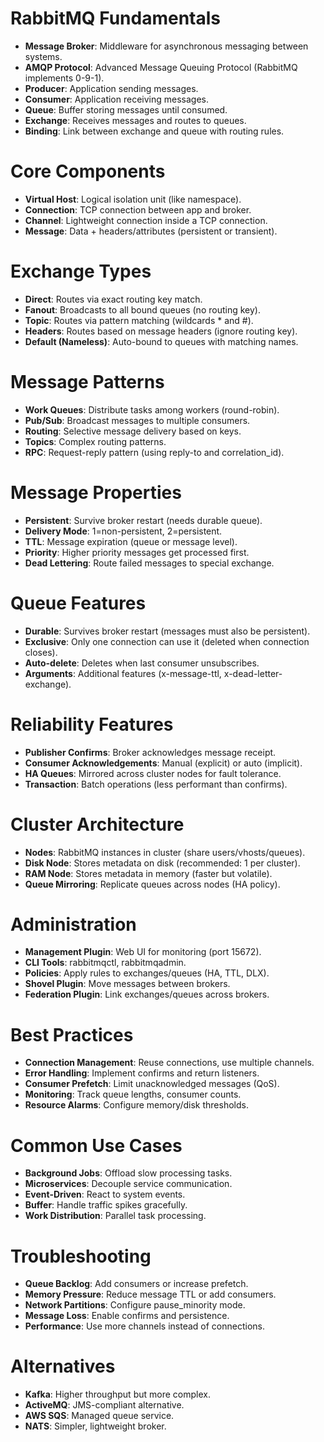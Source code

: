 # RabbitMQ Fundamentals
- **Message Broker**: Middleware for asynchronous messaging between systems.
- **AMQP Protocol**: Advanced Message Queuing Protocol (RabbitMQ implements 0-9-1).
- **Producer**: Application sending messages.
- **Consumer**: Application receiving messages.
- **Queue**: Buffer storing messages until consumed.
- **Exchange**: Receives messages and routes to queues.
- **Binding**: Link between exchange and queue with routing rules.

# Core Components
- **Virtual Host**: Logical isolation unit (like namespace).
- **Connection**: TCP connection between app and broker.
- **Channel**: Lightweight connection inside a TCP connection.
- **Message**: Data + headers/attributes (persistent or transient).

# Exchange Types
- **Direct**: Routes via exact routing key match.
- **Fanout**: Broadcasts to all bound queues (no routing key).
- **Topic**: Routes via pattern matching (wildcards * and #).
- **Headers**: Routes based on message headers (ignore routing key).
- **Default (Nameless)**: Auto-bound to queues with matching names.

# Message Patterns
- **Work Queues**: Distribute tasks among workers (round-robin).
- **Pub/Sub**: Broadcast messages to multiple consumers.
- **Routing**: Selective message delivery based on keys.
- **Topics**: Complex routing patterns.
- **RPC**: Request-reply pattern (using reply-to and correlation_id).

# Message Properties
- **Persistent**: Survive broker restart (needs durable queue).
- **Delivery Mode**: 1=non-persistent, 2=persistent.
- **TTL**: Message expiration (queue or message level).
- **Priority**: Higher priority messages get processed first.
- **Dead Lettering**: Route failed messages to special exchange.

# Queue Features
- **Durable**: Survives broker restart (messages must also be persistent).
- **Exclusive**: Only one connection can use it (deleted when connection closes).
- **Auto-delete**: Deletes when last consumer unsubscribes.
- **Arguments**: Additional features (x-message-ttl, x-dead-letter-exchange).

# Reliability Features
- **Publisher Confirms**: Broker acknowledges message receipt.
- **Consumer Acknowledgements**: Manual (explicit) or auto (implicit).
- **HA Queues**: Mirrored across cluster nodes for fault tolerance.
- **Transaction**: Batch operations (less performant than confirms).

# Cluster Architecture
- **Nodes**: RabbitMQ instances in cluster (share users/vhosts/queues).
- **Disk Node**: Stores metadata on disk (recommended: 1 per cluster).
- **RAM Node**: Stores metadata in memory (faster but volatile).
- **Queue Mirroring**: Replicate queues across nodes (HA policy).

# Administration
- **Management Plugin**: Web UI for monitoring (port 15672).
- **CLI Tools**: rabbitmqctl, rabbitmqadmin.
- **Policies**: Apply rules to exchanges/queues (HA, TTL, DLX).
- **Shovel Plugin**: Move messages between brokers.
- **Federation Plugin**: Link exchanges/queues across brokers.

# Best Practices
- **Connection Management**: Reuse connections, use multiple channels.
- **Error Handling**: Implement confirms and return listeners.
- **Consumer Prefetch**: Limit unacknowledged messages (QoS).
- **Monitoring**: Track queue lengths, consumer counts.
- **Resource Alarms**: Configure memory/disk thresholds.

# Common Use Cases
- **Background Jobs**: Offload slow processing tasks.
- **Microservices**: Decouple service communication.
- **Event-Driven**: React to system events.
- **Buffer**: Handle traffic spikes gracefully.
- **Work Distribution**: Parallel task processing.

# Troubleshooting
- **Queue Backlog**: Add consumers or increase prefetch.
- **Memory Pressure**: Reduce message TTL or add consumers.
- **Network Partitions**: Configure pause_minority mode.
- **Message Loss**: Enable confirms and persistence.
- **Performance**: Use more channels instead of connections.

# Alternatives
- **Kafka**: Higher throughput but more complex.
- **ActiveMQ**: JMS-compliant alternative.
- **AWS SQS**: Managed queue service.
- **NATS**: Simpler, lightweight broker.
